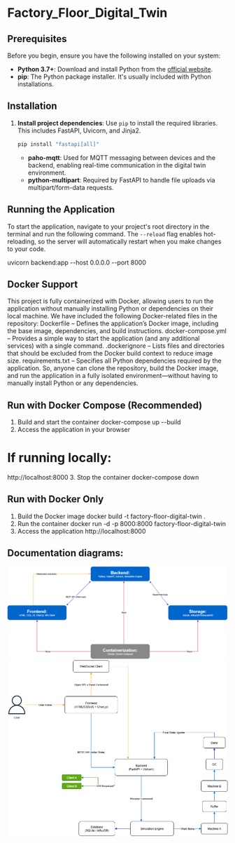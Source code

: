 # Factory_Floor_Digital_Twin
## Prerequisites

Before you begin, ensure you have the following installed on your system:

*   **Python 3.7+**: Download and install Python from the [official website](https://www.python.org/downloads/).
*   **pip**: The Python package installer. It's usually included with Python installations.

## Installation

1.  **Install project dependencies**: Use `pip` to install the required libraries. This includes FastAPI, Uvicorn, and Jinja2.

    ```bash
    pip install "fastapi[all]"
    ```

    - **paho-mqtt**: Used for MQTT messaging between devices and the backend, enabling real-time communication in the digital twin environment.
    - **python-multipart**: Required by FastAPI to handle file uploads via multipart/form-data requests.


## Running the Application

To start the application, navigate to your project's root directory in the terminal and run the following command. The `--reload` flag enables hot-reloading, so the server will automatically restart when you make changes to your code.


uvicorn backend:app --host 0.0.0.0 --port 8000

## Docker Support

This project is fully containerized with Docker, allowing users to run the application without manually installing Python or dependencies on their local machine.
We have included the following Docker-related files in the repository:
Dockerfile – Defines the application’s Docker image, including the base image, dependencies, and build instructions.
docker-compose.yml – Provides a simple way to start the application (and any additional services) with a single command.
.dockerignore – Lists files and directories that should be excluded from the Docker build context to reduce image size.
requirements.txt – Specifies all Python dependencies required by the application.
So, anyone can clone the repository, build the Docker image, and run the application in a fully isolated environment—without having to manually install Python or any dependencies.

## Run with Docker Compose (Recommended)

1. Build and start the container
docker-compose up --build
2. Access the application in your browser
#    If running locally:
http://localhost:8000
3. Stop the container
docker-compose down

## Run with Docker Only
1. Build the Docker image
docker build -t factory-floor-digital-twin .
2. Run the container
docker run -d -p 8000:8000 factory-floor-digital-twin
3. Access the application
http://localhost:8000

## Documentation diagrams:
![Architecture Diagram](Documentation/architecture_diagram.png)
![Process Flow Diagram](Documentation/process_flow_diagram.png)

